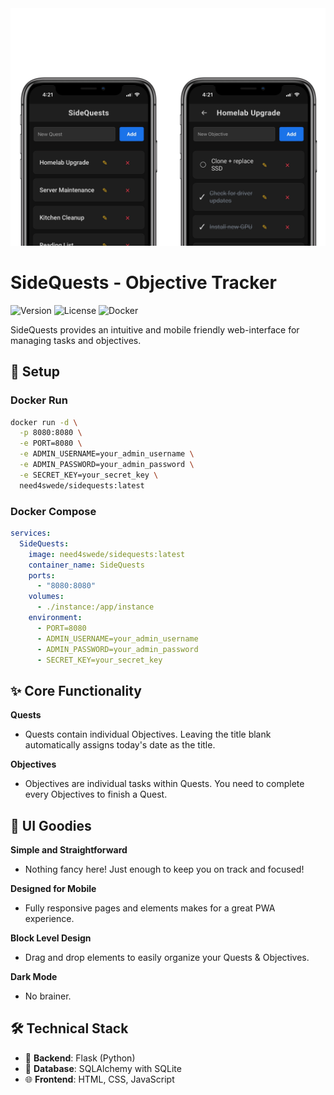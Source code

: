 <img src="image.png" width="900">

# SideQuests - Objective Tracker

![Version](https://img.shields.io/badge/version-1.1.5-blue.svg)
![License](https://img.shields.io/badge/license-MIT-green.svg)
![Docker](https://img.shields.io/badge/docker-ready-brightgreen.svg)

SideQuests provides an intuitive and mobile friendly web-interface for managing tasks and objectives.

## 🐳 Setup

### Docker Run

```bash
docker run -d \
  -p 8080:8080 \
  -e PORT=8080 \
  -e ADMIN_USERNAME=your_admin_username \
  -e ADMIN_PASSWORD=your_admin_password \
  -e SECRET_KEY=your_secret_key \
  need4swede/sidequests:latest
```

### Docker Compose

```yaml
services:
  SideQuests:
    image: need4swede/sidequests:latest
    container_name: SideQuests
    ports:
      - "8080:8080"
    volumes:
      - ./instance:/app/instance
    environment:
      - PORT=8080
      - ADMIN_USERNAME=your_admin_username
      - ADMIN_PASSWORD=your_admin_password
      - SECRET_KEY=your_secret_key

```

## ✨ Core Functionality

**Quests**
   - Quests contain individual Objectives. Leaving the title blank automatically assigns today's date as the title.

**Objectives**
   - Objectives are individual tasks within Quests. You need to complete every Objectives to finish a Quest.

## 🎨 UI Goodies

**Simple and Straightforward**
   - Nothing fancy here! Just enough to keep you on track and focused!

**Designed for Mobile**
   - Fully responsive pages and elements makes for a great PWA experience.

**Block Level Design**
   - Drag and drop elements to easily organize your Quests & Objectives.

**Dark Mode**
   - No brainer.

## 🛠️ Technical Stack

- 🐍 **Backend**: Flask (Python)
- 💾 **Database**: SQLAlchemy with SQLite
- 🌐 **Frontend**: HTML, CSS, JavaScript